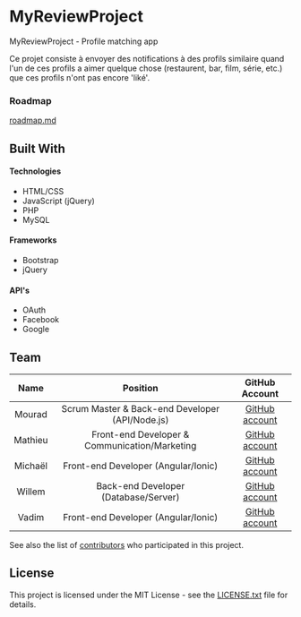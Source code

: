 # MyReviewProject
MyReviewProject - Profile matching app

Ce projet consiste à envoyer des notifications à des profils similaire quand l'un de ces profils a aimer quelque chose (restaurent, bar, film, série, etc.) que ces profils n'ont pas encore 'liké'.

<!-- ## Getting Started

These instructions will get you a copy of the project up and running on your local machine for development and testing purposes. See deployment for notes on how to deploy the project on a live system. -->

### Roadmap

[roadmap.md](roadmap.md)

<!-- ## Running the tests

Explain how to run the automated tests for this system

### Break down into end to end tests

Explain what these tests test and why

```
Give an example
```

### And coding style tests

Explain what these tests test and why

```
Give an example
```

## Deployment

Add additional notes about how to deploy this on a live system -->

## Built With

#### Technologies
+ HTML/CSS
+ JavaScript (jQuery)
+ PHP
+ MySQL

#### Frameworks
+ Bootstrap
+ jQuery

#### API's
+ OAuth
+ Facebook
+ Google

<!-- ## Contributing

Please read [CONTRIBUTING.md](https://gist.github.com/PurpleBooth/b24679402957c63ec426) for details on our code of conduct, and the process for submitting pull requests to us.

## Versioning

We use [SemVer](http://semver.org/) for versioning. For the versions available, see the [tags on this repository](https://github.com/your/project/tags).  -->

## Team

|   Name  |                     Position                    |                    GitHub Account                   |
|:-------:|:-----------------------------------------------:|:---------------------------------------------------:|
| Mourad  | Scrum Master & Back-end Developer (API/Node.js) |  [GitHub account](https://github.com/Mourad-seven)  |
| Mathieu |  Front-end Developer & Communication/Marketing  |    [GitHub account](https://github.com/matherbs)    |
| Michaël |       Front-end Developer (Angular/Ionic)       |  [GitHub account](https://github.com/michaelbavier) |
| Willem  |       Back-end Developer (Database/Server)      | [GitHub account](https://github.com/WillemHeremans) |
| Vadim   |       Front-end Developer (Angular/Ionic)       |       [GitHub account](https://github.com/Va2)      |

See also the list of [contributors](https://github.com/your/project/contributors) who participated in this project.

## License

This project is licensed under the MIT License - see the [LICENSE.txt](LICENSE.txt) file for details.
